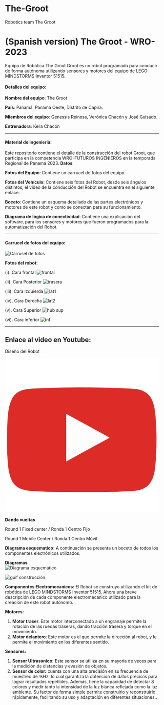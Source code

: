 # The-Groot
Robotics team The Groot
# (Spanish version) The Groot - WRO-2023
Equipo de Robótica The Groot
Groot es un robot programado para conducir de forma autónoma utilizando sensores y motores del equipo de LEGO MINDSTORMS Inventor 51515.

#### Detalles del equipo:
**Nombre del equipo**: The Groot

**País**: Panamá, Panamá Oeste, Distrito de Capira.

**Miembros del equipo**: Genessis Reinosa, Verónica Chacón y José Guisado.

**Entrenadora**: Keila Chacón 

--------------------

#### Material de ingenieria:
Este repositorio contiene el detalle de la construcción del robot Groot, que participa en la competencia WRO-FUTUROS INGENIEROS en la temporada Regional de Panamá 2023.
**Datos**:

**Fotos del Equipo**: Contiene un carrucel de fotos del equipo.

**Fotos del Vehículo**: Contiene seis fotos del Robot, desde seis ángulos distintos, el video de la conducción del Robot se encuentra en el siguiente enlace.

**Boceto**: Contiene un esquema detallado de las partes electrónicos y motores de este robot y como se conectan para su funcionamiento. 

**Diagrama de lógica de conectividad**: Contiene una explicación del software, para los sensores y motores que fueron programados para la automatización del Robot.

---------

#### Carrucel de fotos del equipo:
![Carrusel de fotos ](https://github.com/ProfaKeila/The-Groot/assets/112026718/af9ee1f7-a4c2-4ad2-b629-48ccbaddd912)

**Fotos del robot:**

(i).	Cara frontal
![frontal](https://github.com/ProfaKeila/The-Groot/assets/112026718/42a04998-14ac-4aae-a103-18d1d24857d3)

(ii).	Cara Posterior
![trasera](https://github.com/ProfaKeila/The-Groot/assets/112026718/5beda6c1-b0c8-43f2-b230-fd66f933e21e)

(iii). Cara Izquierda
![lat1](https://github.com/ProfaKeila/The-Groot/assets/112026718/98cf4f8a-d144-44e2-957b-3924b24bd66a)

(iv).	Cara Derecha
![lat2](https://github.com/ProfaKeila/The-Groot/assets/112026718/def411bb-de75-47bf-bd12-34f58ff1e1d1)

(v).	Cara Superior
![hub sup](https://github.com/ProfaKeila/The-Groot/assets/112026718/4e526ebf-06bf-4e72-8857-3ad5700ab727)

(vi).	Cara inferior
![inf](https://github.com/ProfaKeila/The-Groot/assets/112026718/c8fc86aa-ca61-4bdf-86af-cee00f783939)

------------

## **Enlace al video en Youtube**:

Diseño del Robot

[![545](assets/545.png)](https://www.youtube.com/watch?v=wnwVR5ICpu8)

**Dando vueltas**

Round 1 Fixed center / Ronda 1 Centro Fijo



Round 1 Mobile Center / Ronda 1 Centro Móvil




**Diagrama esquematico:**
A continuación se presenta un boceto de todos los componentes electrónicos utilizados.
 
**Diagramas**  
![Diagrama esquemático ](https://github.com/ProfaKeila/The-Groot/assets/112026718/56919665-21c6-4a8c-b158-5e3c8ec92119)

![guif construcción](https://github.com/ProfaKeila/The-Groot/assets/112026718/188f8ff4-d7a4-4a76-878f-c681aa7d0da7)




**Componentes Electromecanicos:**
El Robot se construyo utilizando el kit de robótica de LEGO MINDSTORMS Inventor 51515. Ahora una breve descripción de cada componente electromecanico utilizado para la creación de este robot autónomo.

**Motores:** 
1.	**Motor traser**: Este  motor interconectado a un engranaje  permite la rotación de las ruedas traseras, dando tracción trasera y torque en el movimiento.
2.	**Motor delantero**: Este motor es el que permite la dirección al robot, y le permite el movimiento en los diferentes sentido.

**Sensores:**
1.	**Sensor Ultrasonico:** Este sensor se utiliza en su mayoría de veces para la medición de distancias y evasión de objetos.
3.	**Sensor de color:** cuenta con una alta precisión en su frecuencia de muestreo de 1kHz, lo cual garantiza la obtención de datos precisos para lograr resultados repetibles. Además, tiene la capacidad de detectar 8 colores y medir tanto la intensidad de la luz blanca reflejada como la luz ambiente. Su factor de forma simple permite construirlo y reconstruirlo rápidamente, facilitando su uso y adaptación en diferentes situaciones..
